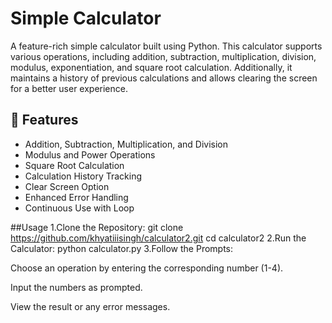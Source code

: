 # Simple Calculator  

A feature-rich simple calculator built using Python. This calculator supports various operations, including addition, subtraction, multiplication, division, modulus, exponentiation, and square root calculation. Additionally, it maintains a history of previous calculations and allows clearing the screen for a better user experience.  

## 🚀 Features  
- Addition, Subtraction, Multiplication, and Division  
- Modulus and Power Operations  
- Square Root Calculation  
- Calculation History Tracking  
- Clear Screen Option  
- Enhanced Error Handling  
- Continuous Use with Loop  

##Usage 
1.Clone the Repository:
git clone https://github.com/khyatiiisingh/calculator2.git
cd calculator2
2.Run the Calculator:
python calculator.py
3.Follow the Prompts:

Choose an operation by entering the corresponding number (1-4).

Input the numbers as prompted.

View the result or any error messages.


